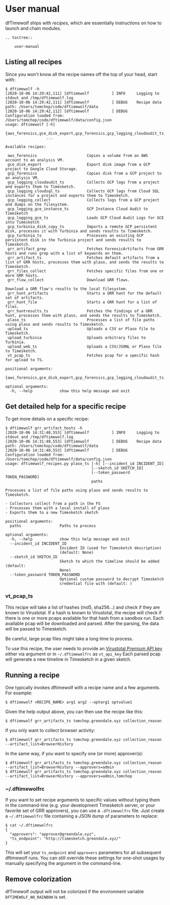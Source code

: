 # User manual

dfTimewolf ships with _recipes_, which are essentially instructions on how to
launch and chain modules.

```eval_rst
.. toctree::

    user-manual
```

## Listing all recipes

Since you won't know all the recipe names off the top of your head, start with:

```code
$ dftimewolf -h
[2020-10-06 14:29:42,111] [dftimewolf          ] INFO     Logging to stdout and /tmp/dftimewolf.log
[2020-10-06 14:29:42,111] [dftimewolf          ] DEBUG    Recipe data path: /Users/tomchop/code/dftimewolf/data
[2020-10-06 14:29:42,112] [dftimewolf          ] DEBUG    Configuration loaded from: /Users/tomchop/code/dftimewolf/data/config.json
usage: dftimewolf [-h]
                  {aws_forensics,gce_disk_export,gcp_forensics,gcp_logging_cloudaudit_ts,gcp_logging_cloudsql_ts,gcp_logging_collect,gcp_logging_gce_instance_ts,gcp_logging_gce_ts,gcp_turbinia_disk_copy_ts,gcp_turbinia_ts,grr_artifact_grep,grr_artifact_ts,grr_files_collect,grr_flow_collect,grr_hunt_artifacts,grr_hunt_file,grr_huntresults_ts,plaso_ts,upload_ts,upload_turbinia,upload_web_ts,vt_pcap_ts}
                  ...

Available recipes:

 aws_forensics                      Copies a volume from an AWS account to an analysis VM.
 gce_disk_export                    Export disk image from a GCP project to Google Cloud Storage.
 gcp_forensics                      Copies disk from a GCP project to an analysis VM.
 gcp_logging_cloudaudit_ts          Collects GCP logs from a project and exports them to Timesketch.
 gcp_logging_cloudsql_ts            Collects GCP logs from Cloud SQL instances for a project and exports them to Timesketch.
 gcp_logging_collect                Collects logs from a GCP project and dumps on the filesystem.
 gcp_logging_gce_instance_ts        GCP Instance Cloud Audit to Timesketch
 gcp_logging_gce_ts                 Loads GCP Cloud Audit Logs for GCE into Timesketch
 gcp_turbinia_disk_copy_ts          Imports a remote GCP persistent disk, processes it with Turbinia and sends results to Timesketch.
 gcp_turbinia_ts                    Processes an existing GCP persistent disk in the Turbinia project and sends results to Timesketch.
 grr_artifact_grep                  Fetches ForensicArtifacts from GRR hosts and runs grep with a list of keywords on them.
 grr_artifact_ts                    Fetches default artifacts from a list of GRR hosts, processes them with plaso, and sends the results to Timesketch.
 grr_files_collect                  Fetches specific files from one or more GRR hosts.
 grr_flow_collect                   Download GRR flows.

Download a GRR flow's results to the local filesystem.
 grr_hunt_artifacts                 Starts a GRR hunt for the default set of artifacts.
 grr_hunt_file                      Starts a GRR hunt for a list of files.
 grr_huntresults_ts                 Fetches the findings of a GRR hunt, processes them with plaso, and sends the results to Timesketch.
 plaso_ts                           Processes a list of file paths using plaso and sends results to Timesketch.
 upload_ts                          Uploads a CSV or Plaso file to Timesketch.
 upload_turbinia                    Uploads arbitrary files to Turbinia.
 upload_web_ts                      Uploads a CSV/JSONL or Plaso file to Timesketch.
 vt_pcap_ts                         Fetches pcap for a specific hash  for upload to TS.

positional arguments:
  {aws_forensics,gce_disk_export,gcp_forensics,gcp_logging_cloudaudit_ts,gcp_logging_cloudsql_ts,gcp_logging_collect,gcp_logging_gce_instance_ts,gcp_logging_gce_ts,gcp_turbinia_disk_copy_ts,gcp_turbinia_ts,grr_artifact_grep,grr_artifact_ts,grr_files_collect,grr_flow_collect,grr_hunt_artifacts,grr_hunt_file,grr_huntresults_ts,plaso_ts,upload_ts,upload_turbinia,upload_web_ts,vt_pcap_ts}

optional arguments:
  -h, --help            show this help message and exit
```

## Get detailed help for a specific recipe

To get more details on a specific recipe:

```code
$ dftimewolf grr_artifact_hosts -h
[2020-10-06 14:31:40,553] [dftimewolf          ] INFO     Logging to stdout and /tmp/dftimewolf.log
[2020-10-06 14:31:40,553] [dftimewolf          ] DEBUG    Recipe data path: /Users/tomchop/code/dftimewolf/data
[2020-10-06 14:31:40,553] [dftimewolf          ] DEBUG    Configuration loaded from: /Users/tomchop/code/dftimewolf/data/config.json
usage: dftimewolf_recipes.py plaso_ts [-h] [--incident_id INCIDENT_ID]
                                      [--sketch_id SKETCH_ID]
                                      [--token_password TOKEN_PASSWORD]
                                      paths

Processes a list of file paths using plaso and sends results to Timesketch.

- Collectors collect from a path in the FS
- Processes them with a local install of plaso
- Exports them to a new Timesketch sketch

positional arguments:
  paths                 Paths to process

optional arguments:
  -h, --help            show this help message and exit
  --incident_id INCIDENT_ID
                        Incident ID (used for Timesketch description)
                        (default: None)
  --sketch_id SKETCH_ID
                        Sketch to which the timeline should be added (default:
                        None)
  --token_password TOKEN_PASSWORD
                        Optional custom password to decrypt Timesketch
                        credential file with (default: )
```

### vt_pcap_ts

This recipe will take a list of hashes (md5, sha256...) and check if they are known to Virustotal.
If a hash is known to Virustotal, the recipe will check if there is one or more pcaps available for that hash from a sandbox run.
Each available pcap will be downloaded and parsed. After the parsing, the data will be passed to Timesketch.

Be careful, large pcap files might take a long time to process.

To use this recipe, the user needs to provide an [Virustotal Premium API key](https://developers.virustotal.com/v3.0/reference#public-vs-premium-api) either via argument or in `~/.dftimewolfrc` as `vt_api_key` Each parsed pcap will generate a new timeline in Timesketch in a given sketch.

## Running a recipe

One typically invokes dftimewolf with a recipe name and a few arguments. For
example:

    $ dftimewolf <RECIPE_NAME> arg1 arg2 --optarg1 optvalue1

Given the help output above, you can then use the recipe like this:

    $ dftimewolf grr_artifacts_ts tomchop.greendale.xyz collection_reason

If you only want to collect browser activity:

    $ dftimewolf grr_artifacts_ts tomchop.greendale.xyz collection_reason --artifact_list=BrowserHistory

In the same way, if you want to specify one (or more) approver(s):

    $ dftimewolf grr_artifacts_ts tomchop.greendale.xyz collection_reason --artifact_list=BrowserHistory --approvers=admin
    $ dftimewolf grr_artifacts_ts tomchop.greendale.xyz collection_reason --artifact_list=BrowserHistory --approvers=admin,tomchop

### ~/.dftimewolfrc

If you want to set recipe arguments to specific values without typing them in
the command-line (e.g. your development Timesketch server, or your favorite set
of GRR approvers), you can use a `.dftimewolfrc` file. Just create a
`~/.dftimewolfrc` file containing a JSON dump of parameters to replace:

    $ cat ~/.dftimewolfrc
    {
      "approvers": "approver@greendale.xyz",
      "ts_endpoint": "http://timesketch.greendale.xyz/"
    }

This will set your `ts_endpoint` and `approvers` parameters for all subsequent
dftimewolf runs. You can still override these settings for one-shot usages by
manually specifying the argument in the command-line.

## Remove colorization

dfTimewolf output will not be colorized if the environment variable ```DFTIMEWOLF_NO_RAINBOW``` is set.
